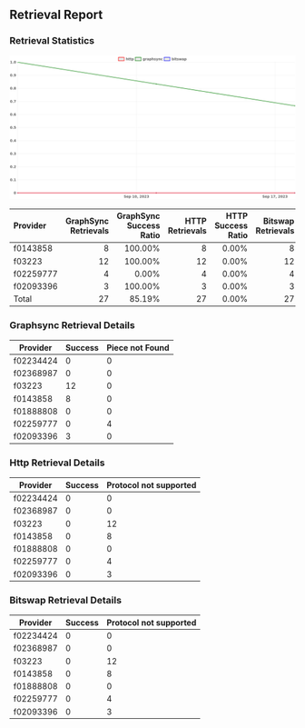 ## Retrieval Report
### Retrieval Statistics
<img src="https://raw.githubusercontent.com/data-preservation-programs/filplus-checker-assets/main/filecoin-project/filecoin-plus-large-datasets/issues/2144/1695200069793.png"/>

| Provider  | GraphSync Retrievals | GraphSync Success Ratio | HTTP Retrievals | HTTP Success Ratio | Bitswap Retrievals | Bitswap Success Ratio |
| :-------- | -------------------: | ----------------------: | --------------: | -----------------: | -----------------: | --------------------: |
| f0143858  |                    8 |                 100.00% |               8 |              0.00% |                  8 |                 0.00% |
| f03223    |                   12 |                 100.00% |              12 |              0.00% |                 12 |                 0.00% |
| f02259777 |                    4 |                   0.00% |               4 |              0.00% |                  4 |                 0.00% |
| f02093396 |                    3 |                 100.00% |               3 |              0.00% |                  3 |                 0.00% |
| Total     |                   27 |                  85.19% |              27 |              0.00% |                 27 |                 0.00% |

### Graphsync Retrieval Details
| Provider  | Success | Piece not Found |
| --------- | ------- | --------------- |
| f02234424 | 0       | 0               |
| f02368987 | 0       | 0               |
| f03223    | 12      | 0               |
| f0143858  | 8       | 0               |
| f01888808 | 0       | 0               |
| f02259777 | 0       | 4               |
| f02093396 | 3       | 0               |

### Http Retrieval Details
| Provider  | Success | Protocol not supported |
| --------- | ------- | ---------------------- |
| f02234424 | 0       | 0                      |
| f02368987 | 0       | 0                      |
| f03223    | 0       | 12                     |
| f0143858  | 0       | 8                      |
| f01888808 | 0       | 0                      |
| f02259777 | 0       | 4                      |
| f02093396 | 0       | 3                      |

### Bitswap Retrieval Details
| Provider  | Success | Protocol not supported |
| --------- | ------- | ---------------------- |
| f02234424 | 0       | 0                      |
| f02368987 | 0       | 0                      |
| f03223    | 0       | 12                     |
| f0143858  | 0       | 8                      |
| f01888808 | 0       | 0                      |
| f02259777 | 0       | 4                      |
| f02093396 | 0       | 3                      |
